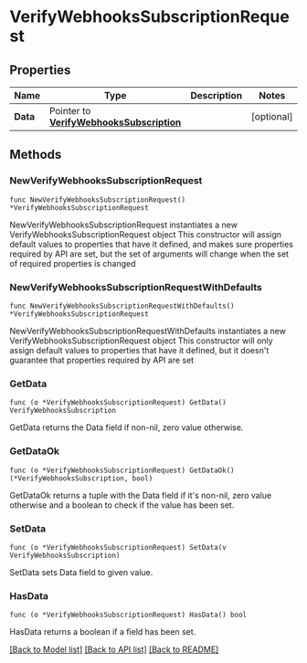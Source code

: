 # VerifyWebhooksSubscriptionRequest

## Properties

Name | Type | Description | Notes
------------ | ------------- | ------------- | -------------
**Data** | Pointer to [**VerifyWebhooksSubscription**](VerifyWebhooksSubscription.md) |  | [optional] 

## Methods

### NewVerifyWebhooksSubscriptionRequest

`func NewVerifyWebhooksSubscriptionRequest() *VerifyWebhooksSubscriptionRequest`

NewVerifyWebhooksSubscriptionRequest instantiates a new VerifyWebhooksSubscriptionRequest object
This constructor will assign default values to properties that have it defined,
and makes sure properties required by API are set, but the set of arguments
will change when the set of required properties is changed

### NewVerifyWebhooksSubscriptionRequestWithDefaults

`func NewVerifyWebhooksSubscriptionRequestWithDefaults() *VerifyWebhooksSubscriptionRequest`

NewVerifyWebhooksSubscriptionRequestWithDefaults instantiates a new VerifyWebhooksSubscriptionRequest object
This constructor will only assign default values to properties that have it defined,
but it doesn't guarantee that properties required by API are set

### GetData

`func (o *VerifyWebhooksSubscriptionRequest) GetData() VerifyWebhooksSubscription`

GetData returns the Data field if non-nil, zero value otherwise.

### GetDataOk

`func (o *VerifyWebhooksSubscriptionRequest) GetDataOk() (*VerifyWebhooksSubscription, bool)`

GetDataOk returns a tuple with the Data field if it's non-nil, zero value otherwise
and a boolean to check if the value has been set.

### SetData

`func (o *VerifyWebhooksSubscriptionRequest) SetData(v VerifyWebhooksSubscription)`

SetData sets Data field to given value.

### HasData

`func (o *VerifyWebhooksSubscriptionRequest) HasData() bool`

HasData returns a boolean if a field has been set.


[[Back to Model list]](../README.md#documentation-for-models) [[Back to API list]](../README.md#documentation-for-api-endpoints) [[Back to README]](../README.md)


